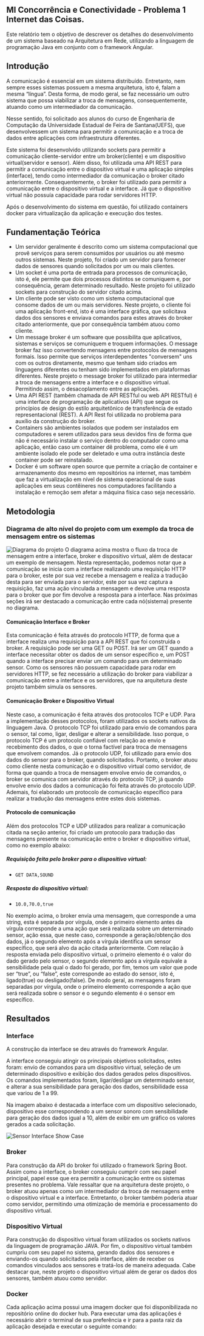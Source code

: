 ## MI Concorrência e Conectividade - Problema 1 Internet das Coisas.
Este relatório tem o objetivo de descrever os detalhes do desenvolvimento de um sistema baseado na Arquitetura em Rede, utilizando a linguagem de programação Java em conjunto com o framework Angular.

## Introdução
A comunicação é essencial em um sistema distribuído. Entretanto, nem sempre esses sistemas possuem a mesma arquitetura, isto é, falam a mesma “língua”. Desta forma, de modo geral, se faz necessário um outro sistema que possa viabilizar a troca de mensagens, consequentemente, atuando como um intermediador da comunicação.


Nesse sentido, foi solicitado aos alunos do curso de Engenharia de Computação da Universidade Estadual de Feira de Santana(UEFS), que desenvolvessem um sistema para permitir a comunicação e a troca de dados entre aplicações com infraestrutura diferentes.

Este sistema foi desenvolvido utilizando sockets para permitir a comunicação cliente-servidor entre um broker(cliente) e um dispositivo virtual(servidor e sensor). Além disso, foi utilizada uma API REST para permitir a comunicação entre o dispositivo virtual e uma aplicação simples (interface), tendo como intermediador da comunicação o broker citado anteriormente. Consequentemente, o broker foi utilizado para permitir a comunicação entre o dispositivo virtual e a interface.  Já que o dispositivo virtual não possuía capacidade para rodar servidores HTTP.

Após o desenvolvimento do sistema em questão, foi utilizado containers docker para virtualização da aplicação e execução dos testes.

## Fundamentação Teórica
- Um servidor geralmente é descrito como um sistema computacional que provê serviços para serem consumidos por usuários ou até mesmo  outros sistemas. Neste projeto, foi criado um servidor para fornecer dados de sensores quando solicitados por um ou mais clientes.
- Um socket é uma porta de entrada para processos de comunicação, isto é, ele permite que dois processos distintos se comuniquem e, por consequência, geram determinado resultado. Neste projeto foi utilizado sockets para construção do servidor citado acima.
- Um cliente pode ser visto como um sistema computacional que consome dados de um ou mais servidores. Neste projeto, o cliente foi uma aplicação front-end, isto é uma interface gráfica, que solicitava dados dos sensores e enviava comandos para estes através do broker citado anteriormente, que por consequência também atuou como cliente.
- Um message broker é um software que possibilita que aplicativos, sistemas e serviços se comuniquem e troquem informações. O message broker faz isso convertendo mensagens entre protocolos de mensagens formais. Isso permite que serviços interdependentes "conversem" uns com os outros diretamente, mesmo que tenham sido criados em linguagens diferentes ou tenham sido implementados em plataformas diferentes. Neste projeto o message broker foi utilizado para intermediar a troca de mensagens entre a interface e o dispositivo virtual. Permitindo assim, o desacoplamento entre as aplicações.
- Uma API REST (também chamada de API RESTful ou web API RESTful) é uma interface de programação de aplicativos (API) que segue os princípios de design do estilo arquitetônico de transferência de estado representacional (REST). A API Rest foi utilizada no problema para auxílio da construção do broker.
- Containers são ambientes isolados que podem ser instalados em computadores e serem utilizados para seus devidos fins de forma que não é necessário instalar o serviço dentro do computador como uma aplicação, então caso um container dê problema, como ele é um ambiente isolado ele pode ser deletado e uma outra instância deste container pode ser reinstalado.
- Docker é um software open source que permite a criação de container e armazenamento dos mesmo em repositórios na internet, mas também que faz a virtualização em nível de sistema operacional de suas aplicações em seus contêineres nos computadores facilitando a instalação e remoção sem afetar a máquina física caso seja necessário.

## Metodologia
### Diagrama de alto nível do projeto com um exemplo da troca de mensagem entre os sistemas
![Diagrama do projeto](https://github.com/Joanderson90/communication-between-different-apps/blob/main/diagrama_projeto.png)
O diagrama acima mostra o fluxo da troca de mensagem entre a interface, broker e dispositivo virtual, além de destacar um exemplo de mensagem. Nesta representação, podemos notar que a comunicação se inicia com a interface realizando uma requisição HTTP para o broker, este por sua vez recebe a mensagem e realiza a tradução desta para ser enviada para o servidor, este por sua vez captura a requisição, faz uma ação vinculada a mensagem e devolve uma resposta para o broker que por fim devolve a resposta para a interface. Nas próximas seções irá ser destacado a comunicação entre cada nó(sistema) presente no diagrama.

#### Comunicação Interface e Broker
Esta comunicação é feita através do protocolo HTTP, de forma que a interface realiza uma requisição para a API REST que foi construída o broker. A requisição pode ser uma GET ou POST. Irá ser um GET quando a interface necessitar obter os dados de um sensor específico e, um POST quando a interface precisar enviar um comando para um determinado sensor. Como os sensores não possuem capacidade para rodar em servidores HTTP, se fez necessário a utilização do broker para viabilizar a comunicação entre a interface e os servidores, que na arquitetura deste projeto também simula os sensores.

#### Comunicação Broker e Dispositivo Virtual
Neste caso, a comunicação é feita através dos protocolos TCP e UDP. Para a implementação desses protocolos, foram utilizados os sockets nativos da linguagem Java.  O protocolo TCP foi utilizado para envio de comandos para o sensor, tal como, ligar, desligar e alterar a sensibilidade. Isso porque, o protocolo TCP é um protocolo confiável com relação ao envio e recebimento dos dados, o que o torna factível para troca de mensagens que envolvem comandos. Já o protocolo UDP, foi utilizado para envio dos dados do sensor para o broker, quando solicitados. Portanto, o broker atuou como cliente nesta comunicação e o dispositivo virtual como servidor, de forma que quando a troca de mensagem envolve envio de comandos, o broker se comunica com  servidor através do protocolo TCP, já quando envolve envio dos dados a comunicação foi feita através do protocolo UDP. Ademais, foi elaborado um protocolo de comunicação específico para realizar a tradução das mensagens entre estes dois sistemas.

#### Protocolo de comunicação
Além dos protocolos TCP e UDP utilizados para realizar a comunicação citada na seção anterior, foi criado um protocolo para tradução das mensagens presente na comunicação entre o broker e dispositivo virtual, como no exemplo abaixo:
##### Requisição feita pelo broker para o dispositivo virtual:
- ```GET DATA,SOUND```
##### Resposta do dispositivo virtual: 
- ```10.0,70.0,true```

No exemplo acima, o broker envia uma mensagem, que corresponde a uma string, esta é separada por vírgula, onde o primeiro elemento antes da vírgula corresponde a uma ação que será realizada sobre um determinado sensor, ação essa, que neste caso, corresponde a geração/obtenção dos dados, já o segundo elemento após a vírgula identifica um sensor específico, que será alvo da ação citada anteriormente. Com relação à resposta enviada pelo dispositivo virtual, o primeiro elemento é o valor do dado gerado pelo sensor, o segundo elemento após a vírgula equivale a sensibilidade pela qual o dado foi gerado, por fim, temos um valor que pode ser “true”, ou “false”, este corresponde ao estado do sensor, isto é, ligado(true) ou desligado(false).
De modo geral, as mensagens foram separadas por vírgula, onde o primeiro elemento corresponde a ação que será realizada sobre o sensor e o segundo elemento é o sensor em específico.

## Resultados
### Interface
A construção da interface se deu através do framework Angular.

A interface conseguiu atingir os principais objetivos solicitados, estes foram: envio de comandos para um dispositivo virtual, seleção de um determinado dispositivo e exibição dos dados gerados pelos dispositivos.
Os comandos implementados foram, ligar/desligar um determinado sensor, e alterar a sua sensibilidade para geração dos dados, sensibilidade essa que variou de 1 a 99.

Na imagem abaixo é destacada a interface com um dispositivo selecionado, dispositivo esse correspondendo a um sensor sonoro com sensibilidade para geração dos dados igual a 10, além de exibir em um gráfico os valores gerados a cada solicitação.

![Sensor Interface Show Case](https://github.com/Joanderson90/communication-between-different-apps/blob/main/sensor_interface_showcase.png)

### Broker
Para construção da API do broker foi utilizado o framework Spring Boot.
Assim como a interface, o broker conseguiu cumprir com seu papel principal, papel esse que era permitir a comunicação entre os sistemas presentes no problema. Vale ressaltar que na arquitetura deste projeto, o broker atuou apenas como um intermediador da troca de mensagens entre o dispositivo virtual e a interface. Entretanto, o broker também poderia atuar como servidor, permitindo uma otimização de memória e processamento do dispositivo virtual.

### Dispositivo Virtual
Para construção do dispositivo virtual foram utilizados os sockets nativos da linguagem de programação JAVA.
Por fim, o dispositivo virtual também cumpriu com seu papel no sistema, gerando dados dos sensores e enviando-os quando solicitados pela interface, além de receber os comandos vinculados aos sensores e tratá-los de maneira adequada.
Cabe destacar que, neste projeto o dispositivo virtual além de gerar os dados dos sensores, também atuou como servidor.

### Docker
Cada aplicação acima possui uma imagem docker que foi disponibilizada no repositório online do docker hub. Para executar uma das aplicações é necessário abrir o terminal de sua preferência e ir para a pasta raiz da aplicação desejada e executar o seguinte comando:



